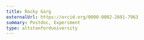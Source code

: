 ```yaml
---
title: Rocky Garg
externalUrl: https://orcid.org/0000-0002-2691-7963
summary: Postdoc, Experiment
type: altstanforduniversity
---
```


